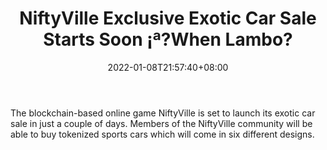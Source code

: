 ﻿---
title: "NiftyVille Exclusive Exotic Car Sale Starts Soon ¡ª?When Lambo?"
date: 2022-01-08T21:57:40+08:00
lastmod: 2022-01-08T16:45:40+08:00
draft: false
authors: ["Iris"]
description: "The blockchain-based online game NiftyVille is set to launch its exotic car sale in just a couple of days. Members of the NiftyVille community will be able to buy tokenized sports cars which will come in six different designs."
featuredImage: "niftyville-exclusive-exotic-car-sale-starts-soon-when-lambo.jpg"
tags: ["Virtual World","Play to Earn"]
categories: ["news"]
news: ["Virtual World"]
weight: 
lightgallery: true
pinned: false
recommend: false
recommend1: false
---

The blockchain-based online game NiftyVille is set to launch its exotic car sale in just a couple of days. Members of the NiftyVille community will be able to buy tokenized sports cars which will come in six different designs.

<!--more-->

